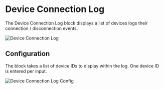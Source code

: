 # Device Connection Log

The Device Connection Log block displays a list of devices logs their connection / disconnection events.

![Device Connection Log](/images/dashboards/connection-log-example.png "Device Connection Log")

## Configuration

The block takes a list of device IDs to display within the log. One device ID is entered per input.

![Device Connection Log Config](/images/dashboards/connection-log-config.png "Device Connection Log Config")

